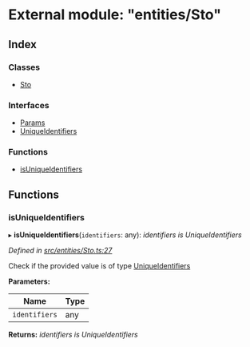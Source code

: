 # External module: "entities/Sto"

## Index

### Classes

* [Sto](../classes/_entities_sto_.sto.md)

### Interfaces

* [Params](../interfaces/_entities_sto_.params.md)
* [UniqueIdentifiers](../interfaces/_entities_sto_.uniqueidentifiers.md)

### Functions

* [isUniqueIdentifiers](_entities_sto_.md#isuniqueidentifiers)

## Functions

###  isUniqueIdentifiers

▸ **isUniqueIdentifiers**(`identifiers`: any): *identifiers is UniqueIdentifiers*

*Defined in [src/entities/Sto.ts:27](https://github.com/PolymathNetwork/polymath-sdk/blob/fb8c7c9/src/entities/Sto.ts#L27)*

Check if the provided value is of type [UniqueIdentifiers](../interfaces/_entities_sto_.uniqueidentifiers.md)

**Parameters:**

Name | Type |
------ | ------ |
`identifiers` | any |

**Returns:** *identifiers is UniqueIdentifiers*
